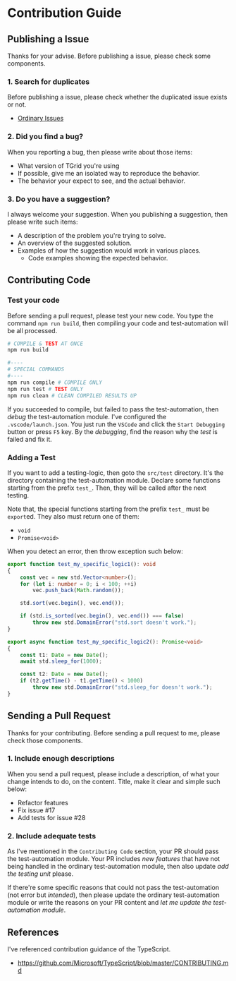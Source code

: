 # Contribution Guide
## Publishing a Issue
Thanks for your advise. Before publishing a issue, please check some components.

### 1. Search for duplicates
Before publishing a issue, please check whether the duplicated issue exists or not.
  - [Ordinary Issues](https://github.com/samchon/tgrid/issues)

### 2. Did you find a bug?
When you reporting a bug, then please write about those items:

  - What version of TGrid you're using
  - If possible, give me an isolated way to reproduce the behavior.
  - The behavior your expect to see, and the actual behavior.

### 3. Do you have a suggestion?
I always welcome your suggestion. When you publishing a suggestion, then please write such items: 

  - A description of the problem you're trying to solve.
  - An overview of the suggested solution.
  - Examples of how the suggestion would work in various places.
    - Code examples showing the expected behavior.



## Contributing Code
### Test your code
Before sending a pull request, please test your new code. You type the command `npm run build`, then compiling your code and test-automation will be all processed.

```bash
# COMPILE & TEST AT ONCE
npm run build

#----
# SPECIAL COMMANDS
#----
npm run compile # COMPILE ONLY
npm run test # TEST ONLY
npm run clean # CLEAN COMPILED RESULTS UP
```

If you succeeded to compile, but failed to pass the test-automation, then *debug* the test-automation module. I've configured the `.vscode/launch.json`. You just run the `VSCode` and click the `Start Debugging` button or press `F5` key. By the *debugging*, find the reason why the *test* is failed and fix it.

### Adding a Test
If you want to add a testing-logic, then goto the `src/test` directory. It's the directory containing the test-automation module. Declare some functions starting from the prefix `test_`. Then, they will be called after the next testing.

Note that, the special functions starting from the prefix `test_` must be `export`ed. They also must return one of them:
  - `void`
  - `Promise<void>`

When you detect an error, then throw exception such below:

```typescript
export function test_my_specific_logic1(): void
{
    const vec = new std.Vector<number>();
    for (let i: number = 0; i < 100; ++i)
        vec.push_back(Math.random());

    std.sort(vec.begin(), vec.end());

    if (std.is_sorted(vec.begin(), vec.end()) === false)
        throw new std.DomainError("std.sort doesn't work.");
}

export async function test_my_specific_logic2(): Promise<void>
{
    const t1: Date = new Date();
    await std.sleep_for(1000);

    const t2: Date = new Date();
    if (t2.getTime() - t1.getTime() < 1000)
        throw new std.DomainError("std.sleep_for doesn't work.");
}
```



## Sending a Pull Request
Thanks for your contributing. Before sending a pull request to me, please check those components.

### 1. Include enough descriptions
When you send a pull request, please include a description, of what your change intends to do, on the content. Title, make it clear and simple such below:
  - Refactor features
  - Fix issue #17
  - Add tests for issue #28

### 2. Include adequate tests
As I've mentioned in the `Contributing Code` section, your PR should pass the test-automation module. Your PR includes *new features* that have not being handled in the ordinary test-automation module, then also update *add the testing unit* please.

If there're some specific reasons that could not pass the test-automation (not error but *intended*), then please update the ordinary test-automation module or write the reasons on your PR content and *let me update the test-automation module*.



## References
I've referenced contribution guidance of the TypeScript.
  - https://github.com/Microsoft/TypeScript/blob/master/CONTRIBUTING.md